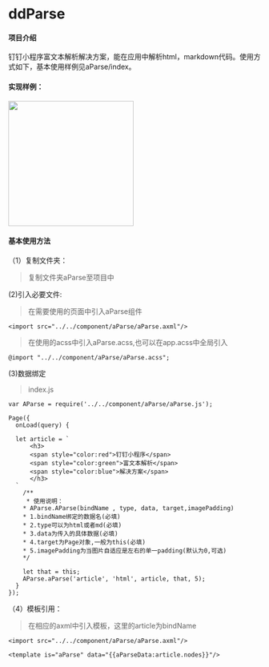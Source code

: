 ﻿# ddParse

#### 项目介绍
钉钉小程序富文本解析解决方案，能在应用中解析html，markdown代码。使用方式如下，基本使用样例见aParse/index。

#### 实现样例：

<div style="display:flex">
    <div display='flex:1'>
        <img src='' style="width:250px">
    </div>

</div>

#### 基本使用方法
（1）复制文件夹：

> 复制文件夹aParse至项目中

(2)引入必要文件:

> 在需要使用的页面中引入aParse组件

    <import src="../../component/aParse/aParse.axml"/>

> 在使用的acss中引入aParse.acss,也可以在app.acss中全局引入

    @import "../../component/aParse/aParse.acss";

(3)数据绑定

> index.js

    var AParse = require('../../component/aParse/aParse.js');
    
    Page({
      onLoad(query) {
    
      let article = `
          <h3>
          <span style="color:red">钉钉小程序</span>
          <span style="color:green">富文本解析</span>
          <span style="color:blue">解决方案</span>
          </h3>
      `
        /**
         * 使用说明：
        * AParse.AParse(bindName , type, data, target,imagePadding)
        * 1.bindName绑定的数据名(必填)
        * 2.type可以为html或者md(必填)
        * 3.data为传入的具体数据(必填)
        * 4.target为Page对象,一般为this(必填)
        * 5.imagePadding为当图片自适应是左右的单一padding(默认为0,可选)
        */
    
        let that = this;
        AParse.aParse('article', 'html', article, that, 5);
      }
    });



（4）模板引用：

> 在相应的axml中引入模板，这里的article为bindName

    <import src="../../component/aParse/aParse.axml"/>
    
    <template is="aParse" data="{{aParseData:article.nodes}}"/>


